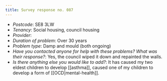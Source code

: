```yaml
---
title: Survey response no. 087
---
```


- *Postcode*: SE8 3LW  
- *Tenancy*: Social housing, council housing  
- *Provider*: 
- *Duration of problem*: Over 30 years  
- *Problem type*: Damp and mould (both ongoing)  
- *Have you contacted anyone for help with these problems? What was their response?*: Yes, the council wiped it down and repainted the walls.  
- *Is there anything else you would like to add?*: It has caused my two eldest children to develop [[asthma]], caused one of my children to develop a form of [[OCD|mental-health]]. 